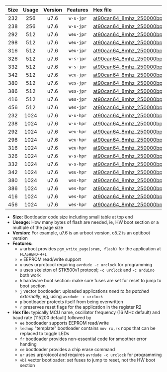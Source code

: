 |Size|Usage|Version|Features|Hex file|
|:-:|:-:|:-:|:-:|:--|
|232|256|u7.6|`w-u-jpr`|[at90can64_8mhz_250000bps_ur_vbl.hex](https://raw.githubusercontent.com/stefanrueger/urboot/main//at90can64_8mhz_250000bps_ur_vbl.hex)|
|238|256|u7.6|`w-u-jpr`|[at90can64_8mhz_250000bps_lednop_ur_vbl.hex](https://raw.githubusercontent.com/stefanrueger/urboot/main//at90can64_8mhz_250000bps_lednop_ur_vbl.hex)|
|292|512|u7.6|`weu-jpr`|[at90can64_8mhz_250000bps_ee_ur_vbl.hex](https://raw.githubusercontent.com/stefanrueger/urboot/main//at90can64_8mhz_250000bps_ee_ur_vbl.hex)|
|298|512|u7.6|`weu-jpr`|[at90can64_8mhz_250000bps_ee_lednop_ur_vbl.hex](https://raw.githubusercontent.com/stefanrueger/urboot/main//at90can64_8mhz_250000bps_ee_lednop_ur_vbl.hex)|
|316|512|u7.6|`weu-jpr`|[at90can64_8mhz_250000bps_ee_lednop_fr_ur_vbl.hex](https://raw.githubusercontent.com/stefanrueger/urboot/main//at90can64_8mhz_250000bps_ee_lednop_fr_ur_vbl.hex)|
|326|512|u7.6|`w-s-jpr`|[at90can64_8mhz_250000bps_vbl.hex](https://raw.githubusercontent.com/stefanrueger/urboot/main//at90can64_8mhz_250000bps_vbl.hex)|
|332|512|u7.6|`w-s-jpr`|[at90can64_8mhz_250000bps_lednop_vbl.hex](https://raw.githubusercontent.com/stefanrueger/urboot/main//at90can64_8mhz_250000bps_lednop_vbl.hex)|
|342|512|u7.6|`weu-jpr`|[at90can64_8mhz_250000bps_ee_lednop_fr_ce_ur_vbl.hex](https://raw.githubusercontent.com/stefanrueger/urboot/main//at90can64_8mhz_250000bps_ee_lednop_fr_ce_ur_vbl.hex)|
|380|512|u7.6|`wes-jpr`|[at90can64_8mhz_250000bps_ee_vbl.hex](https://raw.githubusercontent.com/stefanrueger/urboot/main//at90can64_8mhz_250000bps_ee_vbl.hex)|
|386|512|u7.6|`wes-jpr`|[at90can64_8mhz_250000bps_ee_lednop_vbl.hex](https://raw.githubusercontent.com/stefanrueger/urboot/main//at90can64_8mhz_250000bps_ee_lednop_vbl.hex)|
|416|512|u7.6|`wes-jpr`|[at90can64_8mhz_250000bps_ee_lednop_fr_vbl.hex](https://raw.githubusercontent.com/stefanrueger/urboot/main//at90can64_8mhz_250000bps_ee_lednop_fr_vbl.hex)|
|456|512|u7.6|`wes-jpr`|[at90can64_8mhz_250000bps_ee_lednop_fr_ce_vbl.hex](https://raw.githubusercontent.com/stefanrueger/urboot/main//at90can64_8mhz_250000bps_ee_lednop_fr_ce_vbl.hex)|
|232|1024|u7.6|`w-u-hpr`|[at90can64_8mhz_250000bps_ur.hex](https://raw.githubusercontent.com/stefanrueger/urboot/main//at90can64_8mhz_250000bps_ur.hex)|
|238|1024|u7.6|`w-u-hpr`|[at90can64_8mhz_250000bps_lednop_ur.hex](https://raw.githubusercontent.com/stefanrueger/urboot/main//at90can64_8mhz_250000bps_lednop_ur.hex)|
|292|1024|u7.6|`weu-hpr`|[at90can64_8mhz_250000bps_ee_ur.hex](https://raw.githubusercontent.com/stefanrueger/urboot/main//at90can64_8mhz_250000bps_ee_ur.hex)|
|298|1024|u7.6|`weu-hpr`|[at90can64_8mhz_250000bps_ee_lednop_ur.hex](https://raw.githubusercontent.com/stefanrueger/urboot/main//at90can64_8mhz_250000bps_ee_lednop_ur.hex)|
|316|1024|u7.6|`weu-hpr`|[at90can64_8mhz_250000bps_ee_lednop_fr_ur.hex](https://raw.githubusercontent.com/stefanrueger/urboot/main//at90can64_8mhz_250000bps_ee_lednop_fr_ur.hex)|
|326|1024|u7.6|`w-s-hpr`|[at90can64_8mhz_250000bps.hex](https://raw.githubusercontent.com/stefanrueger/urboot/main//at90can64_8mhz_250000bps.hex)|
|332|1024|u7.6|`w-s-hpr`|[at90can64_8mhz_250000bps_lednop.hex](https://raw.githubusercontent.com/stefanrueger/urboot/main//at90can64_8mhz_250000bps_lednop.hex)|
|342|1024|u7.6|`weu-hpr`|[at90can64_8mhz_250000bps_ee_lednop_fr_ce_ur.hex](https://raw.githubusercontent.com/stefanrueger/urboot/main//at90can64_8mhz_250000bps_ee_lednop_fr_ce_ur.hex)|
|380|1024|u7.6|`wes-hpr`|[at90can64_8mhz_250000bps_ee.hex](https://raw.githubusercontent.com/stefanrueger/urboot/main//at90can64_8mhz_250000bps_ee.hex)|
|386|1024|u7.6|`wes-hpr`|[at90can64_8mhz_250000bps_ee_lednop.hex](https://raw.githubusercontent.com/stefanrueger/urboot/main//at90can64_8mhz_250000bps_ee_lednop.hex)|
|416|1024|u7.6|`wes-hpr`|[at90can64_8mhz_250000bps_ee_lednop_fr.hex](https://raw.githubusercontent.com/stefanrueger/urboot/main//at90can64_8mhz_250000bps_ee_lednop_fr.hex)|
|456|1024|u7.6|`wes-hpr`|[at90can64_8mhz_250000bps_ee_lednop_fr_ce.hex](https://raw.githubusercontent.com/stefanrueger/urboot/main//at90can64_8mhz_250000bps_ee_lednop_fr_ce.hex)|

- **Size:** Bootloader code size including small table at top end
- **Useage:** How many bytes of flash are needed, ie, HW boot section or a multiple of the page size
- **Version:** For example, u7.6 is an urboot version, o5.2 is an optiboot version
- **Features:**
  + `w` urboot provides `pgm_write_page(sram, flash)` for the application at `FLASHEND-4+1`
  + `e` EEPROM read/write support
  + `u` uses urprotocol requiring `avrdude -c urclock` for programming
  + `s` uses skeleton of STK500v1 protocol; `-c urclock` and `-c arduino` both work
  + `h` hardware boot section: make sure fuses are set for reset to jump to boot section
  + `j` vector bootloader: uploaded applications *need to be patched externally*, eg, using `avrdude -c urclock`
  + `p` bootloader protects itself from being overwritten
  + `r` preserves reset flags for the application in the register R2
- **Hex file:** typically MCU name, oscillator frequency (16 MHz default) and baud rate (115200 default) followed by
  + `ee` bootloader supports EEPROM read/write
  + `lednop` "template" bootloader contains `mov rx,rx` nops that can be replaced to toggle LEDs
  + `fr` bootloader provides non-essential code for smoother error handing
  + `ce` bootloader provides a chip erase command
  + `ur` uses urprotocol and requires `avrdude -c urclock` for programming
  + `vbl` vector bootloader: set fuses to jump to reset, not the HW boot section
